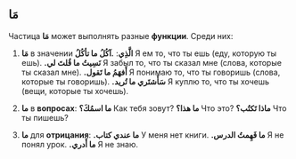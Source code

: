 ﻿مَا
-
Частица **مَا** может выполнять разные **функции**. Среди них:

1.  **مَا** в значении **الَّذِي**:
**.آكُلُ ما تأكُلُ**
Я ем то, что ты ешь (еду, которую ты ешь).
**.نَسِيتُ ما قُلتَ لي**
Я забыл то, что ты сказал мне (слова, которые ты сказал мне).
**.أَفهَمُ ما تَقول** 
Я понимаю то, что ты говоришь (слова, которые ты говоришь).
**.سَأَشتَري ما تُريد**
Я куплю то, что ты хочешь (вещи, которые ты хочешь).
    
2. **ما** в **вопросах**:
**ما اسمُكَ؟**
Как тебя зовут? 
**ما هذا؟**
Что это?
**ماذا تَكتُب؟**
Что ты пишешь?
    
3.  **ما** для **отрицания**:
**.ما عندي كتاب**
У меня нет книги.
**.ما فَهِمتُ الدرس**
Я не понял урок.
**.ما أَدري**
Я не знаю.
